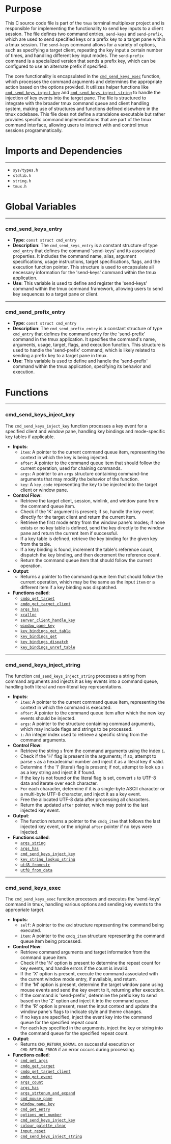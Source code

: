 # Purpose
This C source code file is part of the `tmux` terminal multiplexer project and is responsible for implementing the functionality to send key inputs to a client session. The file defines two command entries, `send-keys` and `send-prefix`, which are used to send specified keys or a prefix key to a target pane within a tmux session. The `send-keys` command allows for a variety of options, such as specifying a target client, repeating the key input a certain number of times, and handling different key input modes. The `send-prefix` command is a specialized version that sends a prefix key, which can be configured to use an alternate prefix if specified.

The core functionality is encapsulated in the [`cmd_send_keys_exec`](#cmd_send_keys_exec) function, which processes the command arguments and determines the appropriate action based on the options provided. It utilizes helper functions like [`cmd_send_keys_inject_key`](#cmd_send_keys_inject_key) and [`cmd_send_keys_inject_string`](#cmd_send_keys_inject_string) to handle the injection of key events into the target pane. The file is structured to integrate with the broader tmux command queue and client handling system, making use of structures and functions defined elsewhere in the tmux codebase. This file does not define a standalone executable but rather provides specific command implementations that are part of the tmux command interface, allowing users to interact with and control tmux sessions programmatically.
# Imports and Dependencies

---
- `sys/types.h`
- `stdlib.h`
- `string.h`
- `tmux.h`


# Global Variables

---
### cmd_send_keys_entry
- **Type**: `const struct cmd_entry`
- **Description**: The `cmd_send_keys_entry` is a constant structure of type `cmd_entry` that defines the command 'send-keys' and its associated properties. It includes the command name, alias, argument specifications, usage instructions, target specifications, flags, and the execution function pointer. This structure is used to encapsulate all necessary information for the 'send-keys' command within the tmux application.
- **Use**: This variable is used to define and register the 'send-keys' command within the tmux command framework, allowing users to send key sequences to a target pane or client.


---
### cmd_send_prefix_entry
- **Type**: `const struct cmd_entry`
- **Description**: The `cmd_send_prefix_entry` is a constant structure of type `cmd_entry` that defines the command entry for the 'send-prefix' command in the tmux application. It specifies the command's name, arguments, usage, target, flags, and execution function. This structure is used to handle the 'send-prefix' command, which is likely related to sending a prefix key to a target pane in tmux.
- **Use**: This variable is used to define and handle the 'send-prefix' command within the tmux application, specifying its behavior and execution.


# Functions

---
### cmd_send_keys_inject_key<!-- {{#callable:cmd_send_keys_inject_key}} -->
The `cmd_send_keys_inject_key` function processes a key event for a specified client and window pane, handling key bindings and mode-specific key tables if applicable.
- **Inputs**:
    - `item`: A pointer to the current command queue item, representing the context in which the key is being injected.
    - `after`: A pointer to the command queue item that should follow the current operation, used for chaining commands.
    - `args`: A pointer to an `args` structure containing command-line arguments that may modify the behavior of the function.
    - `key`: A `key_code` representing the key to be injected into the target client or window pane.
- **Control Flow**:
    - Retrieve the target client, session, winlink, and window pane from the command queue item.
    - Check if the 'K' argument is present; if so, handle the key event directly for the target client and return the current item.
    - Retrieve the first mode entry from the window pane's modes; if none exists or no key table is defined, send the key directly to the window pane and return the current item if successful.
    - If a key table is defined, retrieve the key binding for the given key from the table.
    - If a key binding is found, increment the table's reference count, dispatch the key binding, and then decrement the reference count.
    - Return the command queue item that should follow the current operation.
- **Output**:
    - Returns a pointer to the command queue item that should follow the current operation, which may be the same as the input `item` or a different item if a key binding was dispatched.
- **Functions called**:
    - [`cmdq_get_target`](cmd-queue.c.driver.md#cmdq_get_target)
    - [`cmdq_get_target_client`](cmd-queue.c.driver.md#cmdq_get_target_client)
    - [`args_has`](arguments.c.driver.md#args_has)
    - [`xcalloc`](xmalloc.c.driver.md#xcalloc)
    - [`server_client_handle_key`](server-client.c.driver.md#server_client_handle_key)
    - [`window_pane_key`](window.c.driver.md#window_pane_key)
    - [`key_bindings_get_table`](key-bindings.c.driver.md#key_bindings_get_table)
    - [`key_bindings_get`](key-bindings.c.driver.md#key_bindings_get)
    - [`key_bindings_dispatch`](key-bindings.c.driver.md#key_bindings_dispatch)
    - [`key_bindings_unref_table`](key-bindings.c.driver.md#key_bindings_unref_table)


---
### cmd_send_keys_inject_string<!-- {{#callable:cmd_send_keys_inject_string}} -->
The function `cmd_send_keys_inject_string` processes a string from command arguments and injects it as key events into a command queue, handling both literal and non-literal key representations.
- **Inputs**:
    - `item`: A pointer to the current command queue item, representing the context in which the command is executed.
    - `after`: A pointer to the command queue item after which the new key events should be injected.
    - `args`: A pointer to the structure containing command arguments, which may include flags and strings to be processed.
    - `i`: An integer index used to retrieve a specific string from the command arguments.
- **Control Flow**:
    - Retrieve the string `s` from the command arguments using the index `i`.
    - Check if the 'H' flag is present in the arguments; if so, attempt to parse `s` as a hexadecimal number and inject it as a literal key if valid.
    - Determine if the 'l' (literal) flag is present; if not, attempt to look up `s` as a key string and inject it if found.
    - If the key is not found or the literal flag is set, convert `s` to UTF-8 data and iterate over each character.
    - For each character, determine if it is a single-byte ASCII character or a multi-byte UTF-8 character, and inject it as a key event.
    - Free the allocated UTF-8 data after processing all characters.
    - Return the updated `after` pointer, which may point to the last injected key event.
- **Output**:
    - The function returns a pointer to the `cmdq_item` that follows the last injected key event, or the original `after` pointer if no keys were injected.
- **Functions called**:
    - [`args_string`](arguments.c.driver.md#args_string)
    - [`args_has`](arguments.c.driver.md#args_has)
    - [`cmd_send_keys_inject_key`](#cmd_send_keys_inject_key)
    - [`key_string_lookup_string`](key-string.c.driver.md#key_string_lookup_string)
    - [`utf8_fromcstr`](utf8.c.driver.md#utf8_fromcstr)
    - [`utf8_from_data`](utf8.c.driver.md#utf8_from_data)


---
### cmd_send_keys_exec<!-- {{#callable:cmd_send_keys_exec}} -->
The `cmd_send_keys_exec` function processes and executes the 'send-keys' command in tmux, handling various options and sending key events to the appropriate target.
- **Inputs**:
    - `self`: A pointer to the `cmd` structure representing the command being executed.
    - `item`: A pointer to the `cmdq_item` structure representing the command queue item being processed.
- **Control Flow**:
    - Retrieve command arguments and target information from the command queue item.
    - Check if the 'N' option is present to determine the repeat count for key events, and handle errors if the count is invalid.
    - If the 'X' option is present, execute the command associated with the current window mode entry, if available, and return.
    - If the 'M' option is present, determine the target window pane using mouse events and send the key event to it, returning after execution.
    - If the command is 'send-prefix', determine the prefix key to send based on the '2' option and inject it into the command queue.
    - If the 'R' option is present, reset the input context and update the window pane's flags to indicate style and theme changes.
    - If no keys are specified, inject the event key into the command queue for the specified repeat count.
    - For each key specified in the arguments, inject the key or string into the command queue for the specified repeat count.
- **Output**:
    - Returns `CMD_RETURN_NORMAL` on successful execution or `CMD_RETURN_ERROR` if an error occurs during processing.
- **Functions called**:
    - [`cmd_get_args`](cmd.c.driver.md#cmd_get_args)
    - [`cmdq_get_target`](cmd-queue.c.driver.md#cmdq_get_target)
    - [`cmdq_get_target_client`](cmd-queue.c.driver.md#cmdq_get_target_client)
    - [`cmdq_get_event`](cmd-queue.c.driver.md#cmdq_get_event)
    - [`args_count`](arguments.c.driver.md#args_count)
    - [`args_has`](arguments.c.driver.md#args_has)
    - [`args_strtonum_and_expand`](arguments.c.driver.md#args_strtonum_and_expand)
    - [`cmd_mouse_pane`](cmd.c.driver.md#cmd_mouse_pane)
    - [`window_pane_key`](window.c.driver.md#window_pane_key)
    - [`cmd_get_entry`](cmd.c.driver.md#cmd_get_entry)
    - [`options_get_number`](options.c.driver.md#options_get_number)
    - [`cmd_send_keys_inject_key`](#cmd_send_keys_inject_key)
    - [`colour_palette_clear`](colour.c.driver.md#colour_palette_clear)
    - [`input_reset`](input.c.driver.md#input_reset)
    - [`cmd_send_keys_inject_string`](#cmd_send_keys_inject_string)


